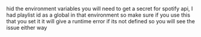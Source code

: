 
hid the environment variables
you will need to get a secret for spotify api, I had playlist id as a global in that environment
so make sure if you use this that you set it
it will give a runtime error if its not defined so you will see the issue either way
